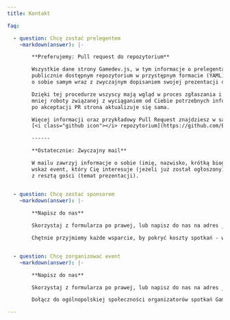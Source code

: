 ```yaml
---
title: Kontakt

faq:

  - question: Chcę zostać prelegentem
    ~markdown(answer): |-

        **Preferujemy: Pull request do repozytorium**

        Wszystkie dane strony Gamedev.js, w tym informacje o prelegentach i ich prezentacjach, znajdują się w
        publicznie dostępnym repozytorium w przystępnym formacie (YAML). Zachęcamy do stworzenia PR z informacjami
        o sobie samym wraz z zwyczajnym dopisaniem swojej prezentacji do interesującego Cię wydarzenia.

        Dzięki tej procedurze wszyscy mają wgląd w proces zgłaszania i akceptowania prelekcji, a my mamy trochę
        mniej roboty związanej z wyciąganiem od Ciebie potrzebnych informacji i aktualizowaniem treści na stronie -
        po akceptacji PR strona aktualizuje się sama.

        Więcej informacji oraz przykładowy Pull Request znajdziesz w samym 
        [<i class="github icon"></i> repozytorium](https://github.com/EnclaveGames/gamedevjs.pl).

        ------

        **Ostatecznie: Zwyczajny mail**

        W mailu zawrzyj informacje o sobie (imię, nazwisko, krótką biografię, linki/nicki w serwisach społecznościowych);
        wskaż event, który Cię interesuje (jeżeli już został ogłoszony) i oczywiście opisz o czym chciał(a)byś rozmawiać
        z resztą gości (temat prezentacji).


  - question: Chcę zostać sponsorem
    ~markdown(answer): |-
        
        **Napisz do nas**

        Skorzystaj z formularza po prawej, lub napisz do nas na adres _kontakt@gamedevjs.pl_. Opowiemy o szczegółach sponsoringu, wystawiamy faktury VAT.

        Chętnie przyjmiemy każde wsparcie, by pokryć koszty spotkań - w szczególności nagrywania prelekcji i oferowania darmowych kuponów na napoje podczas wydarzeń.


  - question: Chcę zorganizować event 
    ~markdown(answer): |-

        **Napisz do nas**

        Skorzystaj z formularza po prawej, lub napisz do nas na adres _kontakt@gamedevjs.pl_. Chętnie nawiążemy współpracę z innymi miastami, jeśli tylko pomożesz nam zorganizować wszystko na miejscu.

        Dołącz do ogólnopolskiej społeczności organizatorów spotkań Gamedev.js.

---
```

